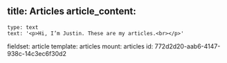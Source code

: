 title: Articles
article_content:
  -
    type: text
    text: '<p>Hi, I’m Justin. These are my articles.<br></p>'
fieldset: article
template: articles
mount: articles
id: 772d2d20-aab6-4147-938c-14c3ec6f30d2
